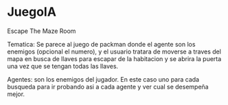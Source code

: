 # JuegoIA

Escape The Maze Room

Tematica: Se parece al juego de packman donde el agente son los enemigos (opcional el numero), y el usuario tratara de moverse a traves del mapa en busca de llaves para escapar de la habitacion
y se abrira la puerta una vez que se tengan todas las llaves. 

Agentes: son los enemigos del jugador. En este caso uno para cada busqueda para ir probando asi a cada agente y ver cual se desempeña mejor. 


